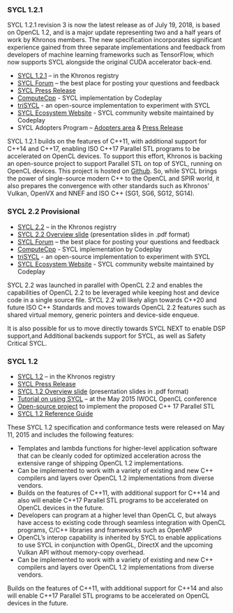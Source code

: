 ### SYCL 1.2.1

SYCL 1.2.1 revision 3 is now the latest release as of July 19, 2018, is based on OpenCL 1.2, and is a major update representing two and a half years of work by Khronos members. The new specification incorporates significant experience gained from three separate implementations and feedback from developers of machine learning frameworks such as TensorFlow, which now supports SYCL alongside the original CUDA accelerator back-end.

*   [SYCL 1.2.1](https://www.khronos.org/registry/SYCL) – in the Khronos registry
*   [SYCL Forum](https://forums.khronos.org/showthread.php/13634-Official-SYCL-1-2-1-feedback-thread) – the best place for posting your questions and feedback
*   [SYCL Press Release](https://www.khronos.org/news/press/the-khronos-group-releases-finalized-sycl-1.2.1)
*   [ComputeCpp](https://www.codeplay.com/products/computesuite/computecpp) - SYCL implementation by Codeplay
*   [triSYCL](https://github.com/Xilinx/triSYCL) - an open-source implementation to experiment with SYCL
*   [SYCL Ecosystem Website](http://sycl.tech) - SYCL community website maintained by Codeplay
* SYCL Adopters Program – [Adopters area](https://www.khronos.org/sycl/adopters) & [Press Release](https://www.khronos.org/news/press/khronos-releases-conformance-test-suite-for-sycl-1.2.1)

SYCL 1.2.1 builds on the features of C++11, with additional support for C++14 and C++17, enabling ISO C++17 Parallel STL programs to be accelerated on OpenCL devices. To support this effort, Khronos is backing an open-source project to support Parallel STL on top of SYCL, running on OpenCL devices. This project is hosted on [Github](https://github.com/KhronosGroup/SyclParallelSTL). So, while SYCL brings the power of single-source modern C++ to the OpenCL and SPIR world, it also prepares the convergence with other standards such as Khronos’ Vulkan, OpenVX and NNEF and ISO C++ (SG1, SG6, SG12, SG14).

### SYCL 2.2 Provisional

*   [SYCL 2.2](https://www.khronos.org/registry/sycl) – in the Khronos registry
*   [SYCL 2.2 Overview slide](https://www.khronos.org/assets/uploads/developers/library/2015-iwocl/SYCL_2.2_Provisional_Dec14.pdf) (presentation slides in .pdf format)
*   [SYCL Forum](https://forums.khronos.org/showthread.php/13046-Official-SYCL-2-2-Provisional-feedback-thread) – the best place for posting your questions and feedback
*   [ComputeCpp](https://www.codeplay.com/products/computesuite/computecpp) - SYCL implementation by Codeplay
*   [triSYCL](https://github.com/Xilinx/triSYCL) - an open-source implementation to experiment with SYCL
*   [SYCL Ecosystem Website](http://sycl.tech) - SYCL community website maintained by Codeplay

SYCL 2.2 was launched in parallel with OpenCL 2.2 and enables the capabilities of OpenCL 2.2 to be leveraged while keeping host and device code in a single source file. SYCL 2.2 will likely align towards C++20 and future ISO C++ Standards and moves towards OpenCL 2.2 features such as shared virtual memory, generic pointers and device-side enqueue. 

It is also possible for us to move directly towards SYCL NEXT to enable DSP support,and Additional backends support for SYCL, as well as Safety Critical SYCL. 

### SYCL 1.2

*   [SYCL 1.2](https://www.khronos.org/registry/sycl) – in the Khronos registry
*   [SYCL Press Release](https://www.khronos.org/news/press/khronos-releases-sycl-1.2-final-specification-c-single-source-heterogeneous)
*   [SYCL 1.2 Overview slide](https://www.khronos.org/assets/uploads/developers/library/2015-iwocl/Khronos-SYCL-May15.pdf) (presentation slides in .pdf format)
*   [Tutorial on using SYCL](http://codeplaysoftware.github.io/iwocl2015/) – at the May 2015 IWOCL OpenCL conference
*   [Open-source project](https://github.com/KhronosGroup/SyclParallelSTL) to implement the proposed C++ 17 Parallel STL
*   [SYCL 1.2 Reference Guide](https://www.khronos.org/files/sycl/sycl-12-reference-card.pdf)

These SYCL 1.2 specification and conformance tests were released on May 11, 2015 and includes the following features:

* Templates and lambda functions for higher-level application software that can be cleanly coded for optimized acceleration across the extensive range of shipping OpenCL 1.2 implementations.  
* Can be implemented to work with a variety of existing and new C++ compilers and layers over OpenCL 1.2 implementations from diverse vendors. 
* Builds on the features of C++11, with additional support for C++14 and also will enable C++17 Parallel STL programs to be accelerated on OpenCL devices in the future.  
* Developers can program at a higher level than OpenCL C, but always have access to existing code through seamless integration with OpenCL programs, C/C++ libraries and frameworks such as OpenMP
* OpenCL’s interop capability is inherited by SYCL to enable applications to use SYCL in conjunction with OpenGL, DirectX and the upcoming Vulkan API without memory-copy overhead. 
* Can be implemented to work with a variety of existing and new C++ compilers and layers over OpenCL 1.2 implementations from diverse vendors. 

Builds on the features of C++11, with additional support for C++14 and also will enable C++17 Parallel STL programs to be accelerated on OpenCL devices in the future.
